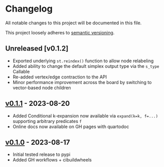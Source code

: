 # Changelog

All notable changes to this project will be documented in this file.

This project loosely adheres to [semantic versioning](https://semver.org/spec/v2.0.0.html).

## Unreleased [v0.1.2]

- Exported underlying `st.reindex()` function to allow node relabeling
- Added ability to change the default simplex output type via the `s_type` Callable
- Re-added vertex/edge contraction to the API
- Minor performance improvement across the board by switching to vector-based node children 

## [v0.1.1](https://github.com/peekxc/simplextree-py/releases/tag/v0.1.1) - 2023-08-20

- Added Conditional k-expansion now available via `expand(k=k, f=...)` supporting arbitrary predicates `f`
- Online docs now available on GH pages with quartodoc

## [v0.1.0](https://github.com/peekxc/simplextree-py/releases/tag/v0.1.0) - 2023-08-17

- Initial tested release to pypi
- Added GH workflows + cibuildwheels 